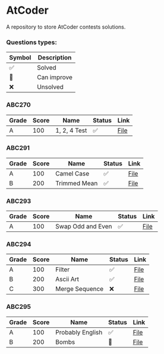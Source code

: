 # AtCoder

A repository to store AtCoder contests solutions.

### Questions types: 

| Symbol              | Description           |
|---------------------|-----------------------|
| :white_check_mark:  | Solved                |
| :construction:      | Can improve           |
| :x:                 | Unsolved              |

### ABC270

| Grade | Score | Name         | Status             | Link                                                                                                |
|-------|-------|--------------|--------------------|-----------------------------------------------------------------------------------------------------|
| A     | 100   | 1, 2, 4 Test | :white_check_mark: | [File](https://github.com/johnazedo/programming-contests/blob/main/atcoder/abc270/a_1_2_4_test.cpp) | 

### ABC291

| Grade | Score | Name         | Status             | Link                                                                                                 |
|-------|-------|--------------|--------------------|------------------------------------------------------------------------------------------------------|
| A     | 100   | Camel Case   | :white_check_mark: | [File](https://github.com/johnazedo/programming-contests/blob/main/atcoder/abc291/a_camel_case.cpp)    | 
| B     | 200   | Trimmed Mean | :white_check_mark: | [File](https://github.com/johnazedo/programming-contests/blob/main/atcoder/abc291/b_trimmed_mean.cpp) |
### ABC293

| Grade | Score | Name              | Status             | Link                                                                                                     |
|-------|-------|-------------------|--------------------|----------------------------------------------------------------------------------------------------------|
| A     | 100   | Swap Odd and Even | :white_check_mark: | [File](https://github.com/johnazedo/programming-contests/blob/main/atcoder/abc293/a_swap_odd_and_even.cpp) | 

### ABC294

| Grade | Score | Name           | Status             | Link                                                                                                   |
|-------|-------|----------------|--------------------|--------------------------------------------------------------------------------------------------------|
| A     | 100   | Filter         | :white_check_mark: | [File](https://github.com/johnazedo/programming-contests/blob/main/atcoder/abc294/a_filter.go)          | 
| B     | 200   | Ascii Art      | :white_check_mark: | [File](https://github.com/johnazedo/programming-contests/blob/main/atcoder/abc294/b_ascii_art.go)       |
| C     | 300   | Merge Sequence | :x:                | [File](https://github.com/johnazedo/programming-contests/blob/main/atcoder/abc294/c_merge_sequences.go) |

### ABC295

| Grade | Score | Name             | Status         | Link                                                                                                    |
|-------|-------|------------------|----------------|---------------------------------------------------------------------------------------------------------|
| A     | 100   | Probably English | :white_check_mark: | [File](https://github.com/johnazedo/programming-contests/tree/main/atcoder/abc295/a_probably_english.cpp) | 
| B     | 200   | Bombs            | :construction: | [File](https://github.com/johnazedo/programming-contests/tree/main/atcoder/abc295/b_bombs.cpp)           |